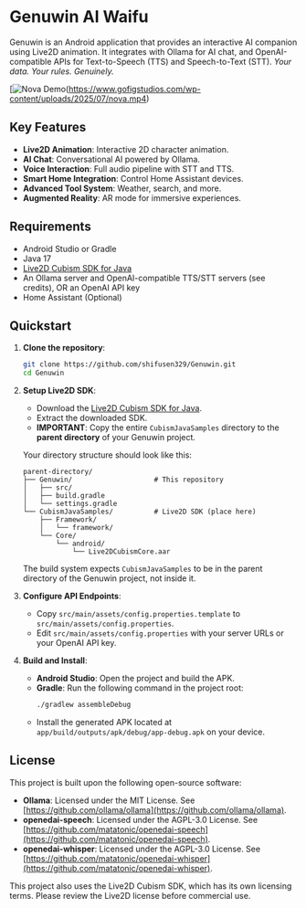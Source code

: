 # Genuwin AI Waifu

Genuwin is an Android application that provides an interactive AI companion using Live2D animation. It integrates with Ollama for AI chat, and OpenAI-compatible APIs for Text-to-Speech (TTS) and Speech-to-Text (STT). *Your data. Your rules. Genuinely.*

[![Nova Demo](https://www.gofigstudios.com/wp-content/uploads/2025/07/TabTip_FmjACkxX4A.png)(https://www.gofigstudios.com/wp-content/uploads/2025/07/nova.mp4)

## Key Features

- **Live2D Animation**: Interactive 2D character animation.
- **AI Chat**: Conversational AI powered by Ollama.
- **Voice Interaction**: Full audio pipeline with STT and TTS.
- **Smart Home Integration**: Control Home Assistant devices.
- **Advanced Tool System**: Weather, search, and more.
- **Augmented Reality**: AR mode for immersive experiences.

## Requirements

- Android Studio or Gradle
- Java 17
- [Live2D Cubism SDK for Java](https://github.com/Live2D/CubismJavaFramework)
- An Ollama server and OpenAI-compatible TTS/STT servers (see credits), OR an OpenAI API key
- Home Assistant (Optional)

## Quickstart

1.  **Clone the repository**:
    ```bash
    git clone https://github.com/shifusen329/Genuwin.git
    cd Genuwin
    ```
2.  **Setup Live2D SDK**:
    - Download the [Live2D Cubism SDK for Java](https://www.live2d.com/en/sdk/download/cubism/).
    - Extract the downloaded SDK.
    - **IMPORTANT**: Copy the entire `CubismJavaSamples` directory to the **parent directory** of your Genuwin project.
    
    Your directory structure should look like this:
    ```
    parent-directory/
    ├── Genuwin/                    # This repository
    │   ├── src/
    │   ├── build.gradle
    │   └── settings.gradle
    └── CubismJavaSamples/          # Live2D SDK (place here)
        ├── Framework/
        │   └── framework/
        └── Core/
            └── android/
                └── Live2DCubismCore.aar
    ```
    
    The build system expects `CubismJavaSamples` to be in the parent directory of the Genuwin project, not inside it.
3.  **Configure API Endpoints**:
    - Copy `src/main/assets/config.properties.template` to `src/main/assets/config.properties`.
    - Edit `src/main/assets/config.properties` with your server URLs or your OpenAI API key.
4.  **Build and Install**:
    - **Android Studio**: Open the project and build the APK.
    - **Gradle**: Run the following command in the project root:
      ```bash
      ./gradlew assembleDebug
      ```
    - Install the generated APK located at `app/build/outputs/apk/debug/app-debug.apk` on your device.

## License

This project is built upon the following open-source software:

- **Ollama**: Licensed under the MIT License. See [https://github.com/ollama/ollama](https://github.com/ollama/ollama).
- **openedai-speech**: Licensed under the AGPL-3.0 License. See [https://github.com/matatonic/openedai-speech](https://github.com/matatonic/openedai-speech).
- **openedai-whisper**: Licensed under the AGPL-3.0 License. See [https://github.com/matatonic/openedai-whisper](https://github.com/matatonic/openedai-whisper).

This project also uses the Live2D Cubism SDK, which has its own licensing terms. Please review the Live2D license before commercial use.

